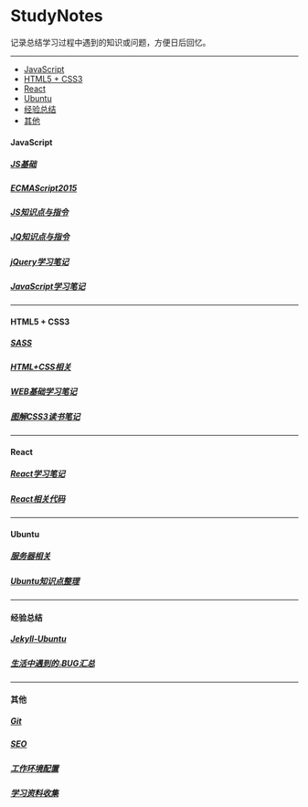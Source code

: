 # StudyNotes

记录总结学习过程中遇到的知识或问题，方便日后回忆。

***

<!-- MarkdownTOC -->

- [JavaScript](#javascript)
- [HTML5 + CSS3](#html5--css3)
- [React](#react)
- [Ubuntu](#ubuntu)
- [经验总结](#经验总结)
- [其他](#其他)

<!-- /MarkdownTOC -->


<a name="javascript"></a>
#### JavaScript

##### [JS基础](JS-miaoV.md)
##### [ECMAScript2015](ES6.md)
##### [JS知识点与指令](JS.md)
##### [JQ知识点与指令](JQ.md)
##### [jQuery学习笔记](jQuery.md)
##### [JavaScript学习笔记](JavaScript.md)

***

<a name="html5--css3"></a>
#### HTML5 + CSS3

##### [SASS](SASS.md)
##### [HTML+CSS相关](html+css.md)
##### [WEB基础学习笔记](HTML5+CSS3.md)
##### [图解CSS3读书笔记](CSS3.md)

***

<a name="react"></a>
#### React

##### [React学习笔记](React.md)
##### [React相关代码](React-ES6.md)

***

<a name="ubuntu"></a>
#### Ubuntu

##### [服务器相关](server.md)
##### [Ubuntu知识点整理](Ubuntu.md)

***

<a name="经验总结"></a>
#### 经验总结

##### [Jekyll-Ubuntu](Jekyll.md)
##### [生活中遇到的<small><small><small><small><small>小</small></small></small></small></small>BUG汇总](BUG.md)

***

<a name="其他"></a>
#### 其他

##### [Git](Git.md)
##### [SEO](SEO.md)
##### [工作环境配置](Front-End.md)
##### [学习资料收集](Resource.md)
